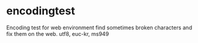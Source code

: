 # encodingtest
Encoding test for web environment
find sometimes broken characters and fix them on the web.
utf8, euc-kr, ms949 
